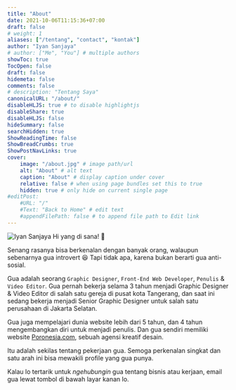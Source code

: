 ```yaml
---
title: "About"
date: 2021-10-06T11:15:36+07:00
draft: false
# weight: 1
aliases: ["/tentang", "contact", "kontak"]
author: "Iyan Sanjaya"
# author: ["Me", "You"] # multiple authors
showToc: true
TocOpen: false
draft: false
hidemeta: false
comments: false
# description: "Tentang Saya"
canonicalURL: "/about/"
disableHLJS: true # to disable highlightjs
disableShare: true
disableHLJS: false
hideSummary: false
searchHidden: true
ShowReadingTime: false
ShowBreadCrumbs: true
ShowPostNavLinks: true
cover:
    image: "/about.jpg" # image path/url
    alt: "About" # alt text
    caption: "About" # display caption under cover
    relative: false # when using page bundles set this to true
    hidden: true # only hide on current single page
#editPost:
    #URL: "/"
    #Text: "Back to Home" # edit text
    #appendFilePath: false # to append file path to Edit link
---
```

![Iyan Sanjaya](/iyan.png)
Hi yang di sana! 👋

Senang rasanya bisa berkenalan dengan banyak orang, walaupun sebenarnya gua introvert 😆 Tapi tidak apa, karena bukan berarti gua anti-sosial.

Gua adalah seorang `Graphic Designer`, `Front-End Web Developer`, `Penulis` & `Video Editor`. Gua pernah bekerja selama 3 tahun menjadi Graphic Designer & Video Editor di salah satu gereja di pusat kota Tangerang, dan saat ini sedang bekerja menjadi Senior Graphic Designer untuk salah satu perusahaan di Jakarta Selatan.

Gua juga mempelajari dunia website lebih dari 5 tahun, dan 4 tahun mengembangkan diri untuk menjadi penulis. Dan gua sendiri memiliki website [Poronesia.com](https://poronesia.com), sebuah agensi kreatif desain.

Itu adalah sekilas tentang pekerjaan gua. Semoga perkenalan singkat dan satu arah ini bisa mewakili profile yang gua punya.

Kalau lo tertarik untuk *ngehubungin* gua tentang bisnis atau kerjaan, email gua lewat tombol di bawah layar kanan lo.